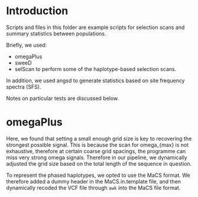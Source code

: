 # Introduction
Scripts and files in this folder are example scripts for selection scans and summary statistics between populations.

Briefly, we used: 
- omegaPlus
- sweeD
- selScan
to perform some of the haplotype-based selection scans.

In addition, we used angsd to generate statistics based on site frequency spectra (SFS).

Notes on particular tests are discussed below.

# omegaPlus
Here, we found that setting a small enough grid size is key to recovering the strongest possible signal. This is because the scan for omega_{max} is not exhaustive, therefore at certain coarse grid spacings, the programme can miss very strong omega signals.
Therefore in our pipeline, we dynamically adjusted the grid size based on the total length of the sequence in question.

To represent the phased haplotypes, we opted to use the MaCS format. We therefore added a dummy header in the MaCS.in.template file, and then dynamically recoded the VCF file through `awk` into the MaCS file format.
